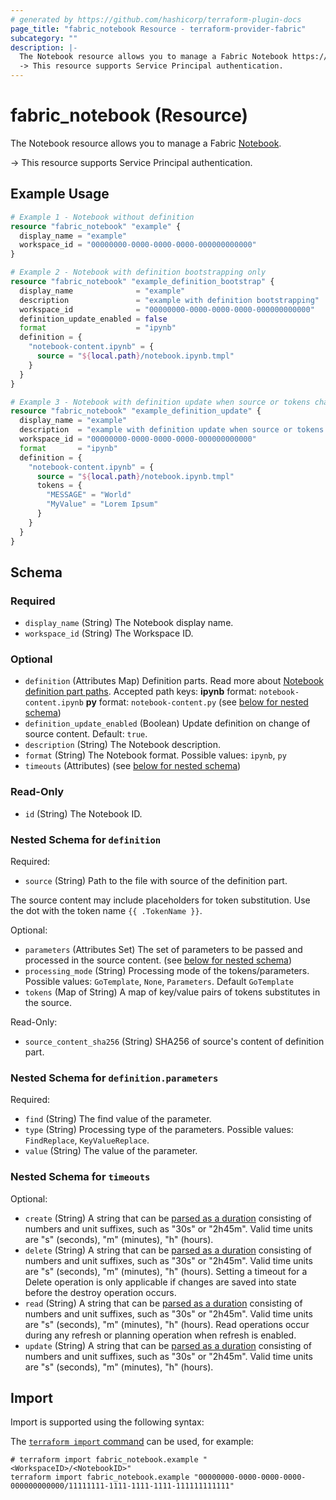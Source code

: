```yaml
---
# generated by https://github.com/hashicorp/terraform-plugin-docs
page_title: "fabric_notebook Resource - terraform-provider-fabric"
subcategory: ""
description: |-
  The Notebook resource allows you to manage a Fabric Notebook https://learn.microsoft.com/fabric/data-engineering/how-to-use-notebook.
  -> This resource supports Service Principal authentication.
---
```


# fabric_notebook (Resource)

The Notebook resource allows you to manage a Fabric [Notebook](https://learn.microsoft.com/fabric/data-engineering/how-to-use-notebook).

-> This resource supports Service Principal authentication.

## Example Usage

```terraform
# Example 1 - Notebook without definition
resource "fabric_notebook" "example" {
  display_name = "example"
  workspace_id = "00000000-0000-0000-0000-000000000000"
}

# Example 2 - Notebook with definition bootstrapping only
resource "fabric_notebook" "example_definition_bootstrap" {
  display_name              = "example"
  description               = "example with definition bootstrapping"
  workspace_id              = "00000000-0000-0000-0000-000000000000"
  definition_update_enabled = false
  format                    = "ipynb"
  definition = {
    "notebook-content.ipynb" = {
      source = "${local.path}/notebook.ipynb.tmpl"
    }
  }
}

# Example 3 - Notebook with definition update when source or tokens changed
resource "fabric_notebook" "example_definition_update" {
  display_name = "example"
  description  = "example with definition update when source or tokens changed"
  workspace_id = "00000000-0000-0000-0000-000000000000"
  format       = "ipynb"
  definition = {
    "notebook-content.ipynb" = {
      source = "${local.path}/notebook.ipynb.tmpl"
      tokens = {
        "MESSAGE" = "World"
        "MyValue" = "Lorem Ipsum"
      }
    }
  }
}
```

<!-- schema generated by tfplugindocs -->
## Schema

### Required

- `display_name` (String) The Notebook display name.
- `workspace_id` (String) The Workspace ID.

### Optional

- `definition` (Attributes Map) Definition parts. Read more about [Notebook definition part paths](https://learn.microsoft.com/rest/api/fabric/articles/item-management/definitions/notebook-definition). Accepted path keys: **ipynb** format: `notebook-content.ipynb` **py** format: `notebook-content.py` (see [below for nested schema](#nestedatt--definition))
- `definition_update_enabled` (Boolean) Update definition on change of source content. Default: `true`.
- `description` (String) The Notebook description.
- `format` (String) The Notebook format. Possible values: `ipynb`, `py`
- `timeouts` (Attributes) (see [below for nested schema](#nestedatt--timeouts))

### Read-Only

- `id` (String) The Notebook ID.

<a id="nestedatt--definition"></a>

### Nested Schema for `definition`

Required:

- `source` (String) Path to the file with source of the definition part.

The source content may include placeholders for token substitution. Use the dot with the token name `{{ .TokenName }}`.

Optional:

- `parameters` (Attributes Set) The set of parameters to be passed and processed in the source content. (see [below for nested schema](#nestedatt--definition--parameters))
- `processing_mode` (String) Processing mode of the tokens/parameters. Possible values: `GoTemplate`, `None`, `Parameters`. Default `GoTemplate`
- `tokens` (Map of String) A map of key/value pairs of tokens substitutes in the source.

Read-Only:

- `source_content_sha256` (String) SHA256 of source's content of definition part.

<a id="nestedatt--definition--parameters"></a>

### Nested Schema for `definition.parameters`

Required:

- `find` (String) The find value of the parameter.
- `type` (String) Processing type of the parameters. Possible values: `FindReplace`, `KeyValueReplace`.
- `value` (String) The value of the parameter.

<a id="nestedatt--timeouts"></a>

### Nested Schema for `timeouts`

Optional:

- `create` (String) A string that can be [parsed as a duration](https://pkg.go.dev/time#ParseDuration) consisting of numbers and unit suffixes, such as "30s" or "2h45m". Valid time units are "s" (seconds), "m" (minutes), "h" (hours).
- `delete` (String) A string that can be [parsed as a duration](https://pkg.go.dev/time#ParseDuration) consisting of numbers and unit suffixes, such as "30s" or "2h45m". Valid time units are "s" (seconds), "m" (minutes), "h" (hours). Setting a timeout for a Delete operation is only applicable if changes are saved into state before the destroy operation occurs.
- `read` (String) A string that can be [parsed as a duration](https://pkg.go.dev/time#ParseDuration) consisting of numbers and unit suffixes, such as "30s" or "2h45m". Valid time units are "s" (seconds), "m" (minutes), "h" (hours). Read operations occur during any refresh or planning operation when refresh is enabled.
- `update` (String) A string that can be [parsed as a duration](https://pkg.go.dev/time#ParseDuration) consisting of numbers and unit suffixes, such as "30s" or "2h45m". Valid time units are "s" (seconds), "m" (minutes), "h" (hours).

## Import

Import is supported using the following syntax:

The [`terraform import` command](https://developer.hashicorp.com/terraform/cli/commands/import) can be used, for example:

```shell
# terraform import fabric_notebook.example "<WorkspaceID>/<NotebookID>"
terraform import fabric_notebook.example "00000000-0000-0000-0000-000000000000/11111111-1111-1111-1111-111111111111"
```
